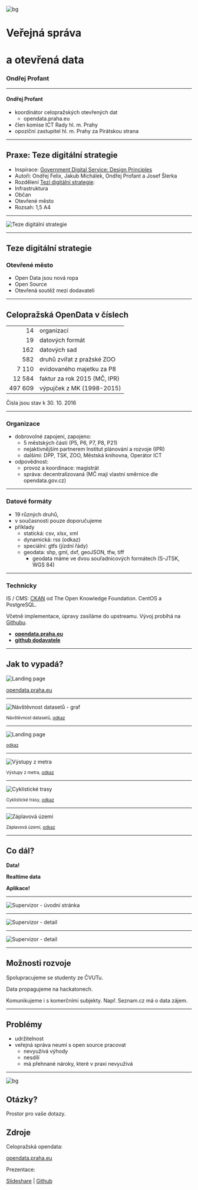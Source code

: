 <!--
$size: 4:3
$theme: gaia
page_number: true
footer: Celopražská opendata, Ondřej Profant
*page_number: false
*footer: 
*template: invert

Marp: https://yhatt.github.io/marp/

Zadání:
    1. presentace pana Tosovskeho se zameri idealne na temata typu “it’s better to share”, “we grow when we share” - coz, na tema projektu “nas stat, nase data” a jak FOM pomaha otevirani dat, verejne spravy, pristupu k informacim apod. 
    2. vas bych rad v teto souvislosti pozadal o predstaveni konkretnich projektu “otevrenych dat” na magistratu a v mestskych castech. Mely by tedy vase dve prednasky krasne navazovat :-)

Abstract: Opendata v praxi. Jak se připravují opendata v největší samosprávě v ČR. Jak vydolovat data z vendor lock-in informačních systémů. A jak k datům přitáhnout uživatele. Jaké nástroj použít a kde jsou jejich limity-->

![bg](general-assets/opendata/opendata-2-landing-page.png)

# Veřejná správa 

# a otevřená data

### Ondřej Profant

---

#### Ondřej Profant

- koordinátor celopražských otevřených dat
	- opendata.praha.eu
- člen komise ICT Rady hl. m. Prahy
- opoziční zastupitel hl. m. Prahy za Pirátskou strana

---


## Praxe: Teze digitální strategie

- Inspirace: [Government Digital Service: Design Principles](https://www.gov.uk/design-principles)
- Autoři: Ondřej Felix, Jakub Michálek, Ondřej Profant a Josef Šlerka
- Rozdělení [Tezí digitální strategie](http://zastupitelstvo.praha.eu/ina2010/tedusndetail.aspx?id=252412):
 - Infrastruktura
 - Občan
 - Otevřené město
- Rozsah: 1,5 A4

----

![Teze digitální strategie](general-assets/teze.png)

<!--

## Teze digitální strategie

### Infrastruktura

- Jedno město, jedno IT
- Mysli město, jednej v městské části
- Přístupnost rozhraní
- Ochrana dat


## Teze digitální strategie

### Občan

- Jednou a na jednom místě
- Digitální řešení má přednost
- Praha je na netu tam, kde jsou její občané
- Občan, pak turista

-->

---

## Teze digitální strategie

### Otevřené město

- Open Data jsou nová ropa
- Open Source
- Otevřená soutěž mezi dodavateli

---

## Celopražská OpenData v číslech

|         |                              |
|--------:|------------------------------|
|      14 | organizací                   |
|      19 | datových formát              |
|     162 | datových sad                 |
|     582 | druhů zvířat z pražské ZOO   |
|   7 110 | evidovaného majetku za P8    |
|  12 584 | faktur za rok 2015 (MČ, IPR) |
| 497 609 | výpujček z MK (1998-2015)    |

Čísla jsou stav k 30. 10. 2016

----

### Organizace

- dobrovolné zapojení, zapojeno:
	- 5 městských části (P5, P6, P7, P8, P21)
	- nejaktivnějším partnerem Institut plánování a rozvoje (IPR)
	- dalšími: DPP, TSK, ZOO, Městská knihovna, Operátor ICT
- odpovědnost:
	- provoz a koordinace: magistrát
	- správa: decentralizovaná (MČ mají vlastní směrnice dle opendata.gov.cz)

----

### Datové formáty

- 19 různých druhů,
- v současnosti pouze doporučujeme
- příklady 
	- statická: csv, xlsx, xml
	- dynamická: rss (odkaz)
	- speciální: gtfs (jízdní řády)
	- geodata: shp, gml, dxf, geoJSON, tfw, tiff
	 	- geodata máme ve dvou souřadnicových formátech (S-JTSK, WGS 84)
	 
----

### Technicky

IS / CMS: [CKAN](http://ckan.org) od The Open Knowledge Foundation. CentOS a PostgreSQL.

Včetně implementace, úpravy zasíláme do upstreamu. Vývoj probíhá na [Githubu](http://github.com).

- [**opendata.praha.eu**](http://opendata.praha.eu)
- [**github dodavatele**](https://github.com/singularita-corp/ckan)

---

## Jak to vypadá?

![Landing page](general-assets/opendata/opendata-2-landing-page.png)

[opendata.praha.eu](http://opendata.praha.eu)

<!--

![Návštěvnost datasetů - tabulka](general-assets/opendata/opendata-3-table.png)

<small>[Odkaz](http://opendata.praha.eu/dataset/mhmp-vyuzivani-sluzeb/resource/4e1c5c07-907d-455f-ac0d-f3fe480e7742?view_id=4a2e0207-fb33-45b0-833f-49ed8441be2d)</small>
-->

---

![Návštěvnost datasetů - graf](general-assets/opendata/opendata-4-graf.png)

<small>Návštěvnost datasetů, [odkaz](http://opendata.praha.eu/dataset/mhmp-vyuzivani-sluzeb/resource/4e1c5c07-907d-455f-ac0d-f3fe480e7742)</small>

---
<!--

![Landing page](general-assets/opendata/opendata-5-mapa.png)

<small>Veřejné toalety, [odkaz](http://opendata.praha.eu/dataset/ipr-verejne_toalety/resource/a1755dce-bb8f-47f0-9894-ae2b5555cfc1)</small>

-->

![Landing page](general-assets/opendata/opendata-5-mapa-cluster.png)

<small>[odkaz](http://opendata.praha.eu/dataset/kamery/resource/e99f2bfe-3951-4332-a8de-e76169ebf07e?view_id=318c8dd7-9d31-4377-8d55-3f6b70a45e1f)</small>

----

![Výstupy z metra](general-assets/opendata/opendata-6-metro.png)

<small>Výstupy z metra, [odkaz](http://opendata.praha.eu/dataset/ipr-vstupy_pid/resource/bec8a26c-0dfa-47f7-a954-6df99d6e3e77)</small>

----

![Cyklistické trasy](general-assets/opendata/opendata-10-cyklostezky.png)

<small>Cyklistické trasy, [odkaz](http://opendata.praha.eu/dataset/ipr-cyklisticke_trasy/resource/dc1aac1d-cf4a-475e-9f98-052fc53d10b5)</small>

<!--

![Zóny placeného stání](general-assets/opendata/opendata-11-zps.png)

<small>Zóny placeného stání, [odkaz](http://opendata.praha.eu/dataset/ipr-stani_v_zonach_placeneho_stani/resource/c2f35cd0-eff2-41c8-928b-d5c257401fb2)</small>



![Okrsky městské policie](general-assets/opendata/opendata-9-okrsky-mp.png)

<small>Okrsky městské policie, [odkaz](http://opendata.praha.eu/dataset/ipr-okrsky_mestske_policie_praha/resource/64b7cc2f-3071-4b48-99da-c0da552b4fb6?view_id=ff88c869-7919-4036-ab33-0ba620700c85)</small>

----

![Tarifní pásma PID](general-assets/opendata/opendata-7-tarifni-pasma.png)


<small>Tarifní pásma PID, [odkaz](http://opendata.praha.eu/dataset/ipr-tarifni_pasma_pid/resource/2e53bf52-eaa0-4f1f-bca0-cdf6b8714a99)</small>
-->
----

![Záplavová území](general-assets/opendata/opendata-8-zaplavova.png)

<small>Záplavová území, [odkaz](http://opendata.praha.eu/dataset/ipr-zaplavove_uzemi___vltava__berounka_/resource/1b137a02-7ae7-4a34-80c6-f727ba313c73?view_id=a97e768e-a58b-4dc8-8228-80740269a596)</small>

---


## Co dál?

**Data!**

**Realtime data**

**Aplikace!**

----


![Supervizor - úvodní stránka](general-assets/opendata/opendata-supervizor-ipr.png)


----

![Supervizor - detail](general-assets/opendata/mfcr-supervizor-2.png)

----

![Supervizor - detail](general-assets/opendata/opendata-rozpocet.jpg)

---

## Možnosti rozvoje

Spolupracujeme se studenty ze ČVUTu.

Data propagujeme na hackatonech.

Komunikujeme i s komerčními subjekty. Např. Seznam.cz má o data zájem.

---

## Problémy

- udržitelnost
- veřejná správa neumí s open source pracovat
	- nevyužívá výhody
	- nesdílí
	- má přehnané nároky, které v praxi nevyužívá

---

<!-- template: invert -->

![bg](general-assets/questions.jpg)

## Otázky?

Prostor pro vaše dotazy.

## Zdroje

Celopražská opendata:

[opendata.praha.eu](http://opendata.praha.eu)


Prezentace:

[Slideshare](http://www.slideshare.net/ondrejprofant/) | [Github](https://github.com/Kedrigern/prezentace-cs)

